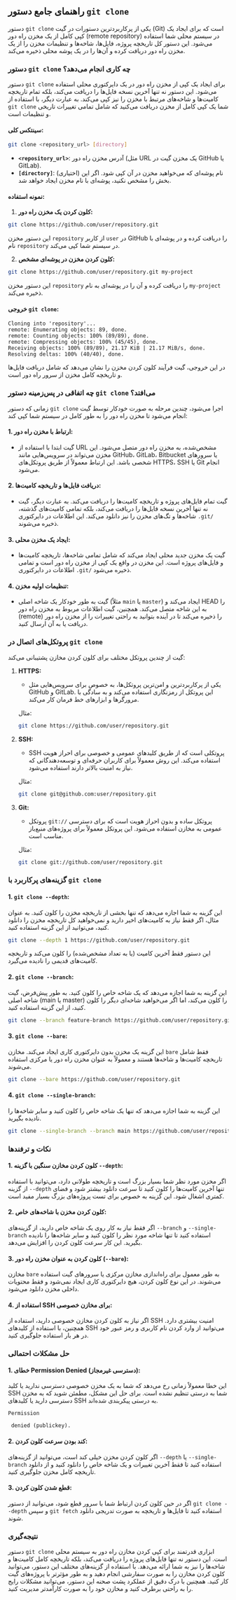 ## راهنمای جامع دستور `git clone`

دستور `git clone` یکی از پرکاربردترین دستورات در گیت (Git) است که برای ایجاد یک کپی کامل از یک مخزن راه دور (remote repository) در سیستم محلی شما استفاده می‌شود. این دستور کل تاریخچه پروژه، فایل‌ها، شاخه‌ها و تنظیمات مخزن را از یک مخزن راه دور دریافت کرده و آن‌ها را در یک پوشه محلی ذخیره می‌کند.

### دستور `git clone` چه کاری انجام می‌دهد؟

دستور `git clone` برای ایجاد یک کپی از مخزن راه دور در یک دایرکتوری محلی استفاده می‌شود. این دستور نه تنها آخرین نسخه فایل‌ها را دریافت می‌کند، بلکه تمام تاریخچه کامیت‌ها و شاخه‌های مرتبط با مخزن را نیز کپی می‌کند. به عبارت دیگر، با استفاده از `git clone` شما یک کپی کامل از مخزن دریافت می‌کنید که شامل تمامی تغییرات تاریخی و تنظیمات است.

#### سینتکس کلی:

```bash
git clone <repository_url> [directory]
```

- **`<repository_url>`**: آدرس مخزن راه دور (مثل URL یک مخزن گیت در GitHub یا GitLab).
- **`[directory]`**: (اختیاری) نام پوشه‌ای که می‌خواهید مخزن در آن کپی شود. اگر این بخش را مشخص نکنید، پوشه‌ای با نام مخزن ایجاد خواهد شد.

#### نمونه استفاده:

1. **کلون کردن یک مخزن راه دور:**

```bash
git clone https://github.com/user/repository.git
```

این دستور مخزن `repository` از کاربر `user` در GitHub را دریافت کرده و در پوشه‌ای با نام `repository` در سیستم شما کپی می‌کند.

2. **کلون کردن مخزن در پوشه‌ای مشخص:**

```bash
git clone https://github.com/user/repository.git my-project
```

این دستور مخزن `repository` را دریافت کرده و آن را در پوشه‌ای به نام `my-project` ذخیره می‌کند.

#### خروجی `git clone`:

```plaintext
Cloning into 'repository'...
remote: Enumerating objects: 89, done.
remote: Counting objects: 100% (89/89), done.
remote: Compressing objects: 100% (45/45), done.
Receiving objects: 100% (89/89), 21.17 KiB | 21.17 MiB/s, done.
Resolving deltas: 100% (40/40), done.
```

در این خروجی، گیت فرآیند کلون کردن مخزن را نشان می‌دهد که شامل دریافت فایل‌ها و تاریخچه کامل مخزن از سرور راه دور است.

### چه اتفاقی در پس‌زمینه دستور `git clone` می‌افتد؟

زمانی که دستور `git clone` اجرا می‌شود، چندین مرحله به صورت خودکار توسط گیت انجام می‌شود تا مخزن راه دور را به طور کامل در سیستم شما کپی کند:

#### 1. **ارتباط با مخزن راه دور:**

- گیت ابتدا با استفاده از URL مشخص‌شده، به مخزن راه دور متصل می‌شود. این مخزن می‌تواند در سرویس‌هایی مانند GitHub، GitLab، Bitbucket یا سرورهای شخصی باشد. این ارتباط معمولاً از طریق پروتکل‌های HTTPS، SSH یا Git انجام می‌شود.

#### 2. **دریافت فایل‌ها و تاریخچه کامیت‌ها:**

- گیت تمام فایل‌های پروژه و تاریخچه کامیت‌ها را دریافت می‌کند. به عبارت دیگر، گیت نه تنها آخرین نسخه فایل‌ها را دریافت می‌کند، بلکه تمامی کامیت‌های گذشته، شاخه‌ها و تگ‌های مخزن را نیز دانلود می‌کند. این اطلاعات در دایرکتوری `.git/` ذخیره می‌شوند.

#### 3. **ایجاد یک مخزن محلی:**

- گیت یک مخزن جدید محلی ایجاد می‌کند که شامل تمامی شاخه‌ها، تاریخچه کامیت‌ها و فایل‌های پروژه است. این مخزن در واقع یک کپی از مخزن راه دور است و تمامی اطلاعات در دایرکتوری `.git/` ذخیره می‌شود.

#### 4. **تنظیمات اولیه مخزن:**

- گیت به طور خودکار یک شاخه اصلی (مثلاً `main` یا `master`) ایجاد می‌کند و HEAD را به این شاخه متصل می‌کند. همچنین، گیت اطلاعات مربوط به مخزن راه دور (remote) را ذخیره می‌کند تا در آینده بتوانید به راحتی تغییرات را از مخزن راه دور دریافت یا به آن ارسال کنید.

### پروتکل‌های اتصال در `git clone`

گیت از چندین پروتکل مختلف برای کلون کردن مخازن پشتیبانی می‌کند:

1. **HTTPS:**

   - یکی از پرکاربردترین و امن‌ترین پروتکل‌ها، به خصوص برای سرویس‌هایی مثل GitHub و GitLab. این پروتکل از رمزنگاری استفاده می‌کند و به سادگی با مرورگرها و ابزارهای خط فرمان کار می‌کند.

   مثال:

   ```bash
   git clone https://github.com/user/repository.git
   ```

2. **SSH:**

   - SSH پروتکلی است که از طریق کلیدهای عمومی و خصوصی برای احراز هویت استفاده می‌کند. این روش معمولاً برای کاربران حرفه‌ای و توسعه‌دهندگانی که نیاز به امنیت بالاتر دارند استفاده می‌شود.

   مثال:

   ```bash
   git clone git@github.com:user/repository.git
   ```

3. **Git:**

   - پروتکل `git://` پروتکل ساده و بدون احراز هویت است که برای دسترسی عمومی به مخازن استفاده می‌شود. این پروتکل معمولاً برای پروژه‌های منبع‌باز مناسب است.

   مثال:

   ```bash
   git clone git://github.com/user/repository.git
   ```

### گزینه‌های پرکاربرد با `git clone`

#### 1. **`git clone --depth`:**

این گزینه به شما اجازه می‌دهد که تنها بخشی از تاریخچه مخزن را کلون کنید. به عنوان مثال، اگر فقط نیاز به کامیت‌های اخیر دارید و نمی‌خواهید کل تاریخچه مخزن را دانلود کنید، می‌توانید از این گزینه استفاده کنید.

```bash
git clone --depth 1 https://github.com/user/repository.git
```

این دستور فقط آخرین کامیت (یا به تعداد مشخص‌شده) را کلون می‌کند و تاریخچه کامیت‌های قدیمی را نادیده می‌گیرد.

#### 2. **`git clone --branch`:**

این گزینه به شما اجازه می‌دهد که یک شاخه خاص را کلون کنید. به طور پیش‌فرض، گیت شاخه اصلی (main یا master) را کلون می‌کند، اما اگر می‌خواهید شاخه‌ای دیگر را کلون کنید، از این گزینه استفاده کنید.

```bash
git clone --branch feature-branch https://github.com/user/repository.git
```

#### 3. **`git clone --bare`:**

این گزینه یک مخزن بدون دایرکتوری کاری ایجاد می‌کند. مخازن `bare` فقط شامل تاریخچه کامیت‌ها و شاخه‌ها هستند و معمولاً به عنوان مخزن راه دور یا مرکزی استفاده می‌شوند.

```bash
git clone --bare https://github.com/user/repository.git
```

#### 4. **`git clone --single-branch`:**

این گزینه به شما اجازه می‌دهد که تنها یک شاخه خاص را کلون کنید و سایر شاخه‌ها را نادیده بگیرید.

```bash
git clone --single-branch --branch main https://github.com/user/repository.git
```

### نکات و ترفندها

#### 1. **کلون کردن مخازن سنگین با گزینه `--depth`:**

اگر مخزن مورد نظر شما بسیار بزرگ است و تاریخچه طولانی دارد، می‌توانید با استفاده از گزینه `--depth` تنها آخرین کامیت‌ها را کلون کنید تا سرعت دانلود بیشتر شود و فضای کمتری اشغال شود. این گزینه به خصوص برای تست پروژه‌های بزرگ بسیار مفید است.

#### 2. **کلون کردن مخزن با شاخه‌های خاص:**

اگر فقط نیاز به کار روی یک شاخه خاص دارید، از گزینه‌های `--branch` و `--single-branch` استفاده کنید تا تنها شاخه مورد نظر را کلون کنید و سایر شاخه‌ها را نادیده بگیرید. این کار سرعت کلون کردن را افزایش می‌دهد.

#### 3. **کلون کردن به عنوان مخزن راه دور (`--bare`):**

مخازن `bare` به طور معمول برای راه‌اندازی مخازن مرکزی یا سرورهای گیت استفاده می‌شوند. در این نوع کلون کردن، هیچ دایرکتوری کاری ایجاد نمی‌شود و فقط محتویات داخلی مخزن دانلود می‌شود.

#### 4. **استفاده از SSH برای مخازن خصوصی:**

اگر نیاز به کلون کردن مخازن خصوصی دارید، استفاده از SSH امنیت بیشتری دارد. همچنین، با استفاده از کلیدهای SSH می‌توانید از وارد کردن نام کاربری و رمز عبور خود در هر بار استفاده جلوگیری کنید.

### حل مشکلات احتمالی

#### 1. **خطای Permission Denied (دسترسی غیرمجاز):**

این خطا معمولاً زمانی رخ می‌دهد که شما به یک مخزن خصوصی دسترسی ندارید یا کلید SSH شما به درستی تنظیم نشده است. برای حل این مشکل، مطمئن شوید که به مخزن دسترسی دارید یا کلیدهای SSH به درستی پیکربندی شده‌اند.

```plaintext
Permission

 denied (publickey).
```

#### 2. **کند بودن سرعت کلون کردن:**

اگر کلون کردن مخزن خیلی کند است، می‌توانید از گزینه‌های `--depth` یا `--single-branch` استفاده کنید تا فقط آخرین تغییرات و یک شاخه خاص را دانلود کنید و از دانلود تاریخچه کامل مخزن جلوگیری کنید.

#### 3. **قطع شدن کلون کردن:**

اگر در حین کلون کردن ارتباط شما با سرور قطع شود، می‌توانید از دستور `git clone --depth` و سپس `git fetch` استفاده کنید تا فایل‌ها و تاریخچه به صورت تدریجی دانلود شوند.

### نتیجه‌گیری

دستور `git clone` ابزاری قدرتمند برای کپی کردن مخازن راه دور به سیستم محلی است. این دستور نه تنها فایل‌های پروژه را دریافت می‌کند، بلکه تاریخچه کامل کامیت‌ها و شاخه‌ها را نیز به شما ارائه می‌دهد. با استفاده از گزینه‌های مختلف این دستور، می‌توانید کلون کردن مخازن را به صورت سفارشی انجام دهید و به طور مؤثرتر با پروژه‌های گیت کار کنید. همچنین با درک دقیق از عملکرد پشت صحنه این دستور، می‌توانید مشکلات رایج را به راحتی برطرف کنید و مخازن خود را به صورت کارآمدتر مدیریت کنید.
